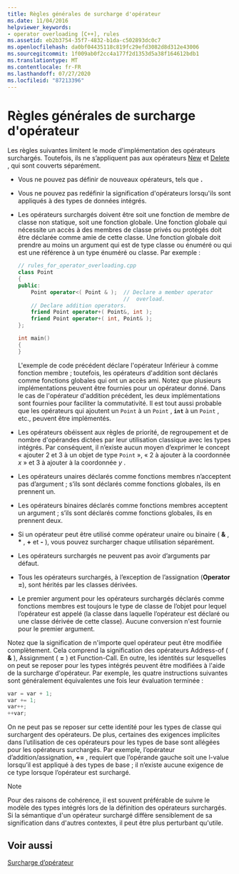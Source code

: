 ```yaml
---
title: Règles générales de surcharge d'opérateur
ms.date: 11/04/2016
helpviewer_keywords:
- operator overloading [C++], rules
ms.assetid: eb2b3754-35f7-4832-b1da-c502893dc0c7
ms.openlocfilehash: da0bf04435118c819fc29efd3082d8d312e43006
ms.sourcegitcommit: 1f009ab0f2cc4a177f2d1353d5a38f164612bdb1
ms.translationtype: MT
ms.contentlocale: fr-FR
ms.lasthandoff: 07/27/2020
ms.locfileid: "87213396"
---
```

# <a name="general-rules-for-operator-overloading"></a>Règles générales de surcharge d'opérateur

Les règles suivantes limitent le mode d'implémentation des opérateurs surchargés. Toutefois, ils ne s’appliquent pas aux opérateurs [New](../cpp/new-operator-cpp.md) et [Delete](../cpp/delete-operator-cpp.md) , qui sont couverts séparément.

- Vous ne pouvez pas définir de nouveaux opérateurs, tels que **.**

- Vous ne pouvez pas redéfinir la signification d'opérateurs lorsqu'ils sont appliqués à des types de données intégrés.

- Les opérateurs surchargés doivent être soit une fonction de membre de classe non statique, soit une fonction globale. Une fonction globale qui nécessite un accès à des membres de classe privés ou protégés doit être déclarée comme amie de cette classe. Une fonction globale doit prendre au moins un argument qui est de type classe ou énuméré ou qui est une référence à un type énuméré ou classe. Par exemple :

    ```cpp
    // rules_for_operator_overloading.cpp
    class Point
    {
    public:
        Point operator<( Point & );  // Declare a member operator
                                     //  overload.
        // Declare addition operators.
        friend Point operator+( Point&, int );
        friend Point operator+( int, Point& );
    };

    int main()
    {
    }
    ```

   L'exemple de code précédent déclare l'opérateur Inférieur à comme fonction membre ; toutefois, les opérateurs d'addition sont déclarés comme fonctions globales qui ont un accès ami. Notez que plusieurs implémentations peuvent être fournies pour un opérateur donné. Dans le cas de l'opérateur d'addition précédent, les deux implémentations sont fournies pour faciliter la commutativité. Il est tout aussi probable que les opérateurs qui ajoutent un `Point` à un `Point` , **`int`** à un `Point` , etc., peuvent être implémentés.

- Les opérateurs obéissent aux règles de priorité, de regroupement et de nombre d'opérandes dictées par leur utilisation classique avec les types intégrés. Par conséquent, il n’existe aucun moyen d’exprimer le concept « ajouter 2 et 3 à un objet de type `Point` », « 2 à ajouter à la coordonnée *x* » et 3 à ajouter à la coordonnée *y* .

- Les opérateurs unaires déclarés comme fonctions membres n’acceptent pas d’argument ; s’ils sont déclarés comme fonctions globales, ils en prennent un.

- Les opérateurs binaires déclarés comme fonctions membres acceptent un argument ; s’ils sont déclarés comme fonctions globales, ils en prennent deux.

- Si un opérateur peut être utilisé comme opérateur unaire ou binaire ( __&__ , __*__ , __+__ et __-__ ), vous pouvez surcharger chaque utilisation séparément.

- Les opérateurs surchargés ne peuvent pas avoir d’arguments par défaut.

- Tous les opérateurs surchargés, à l’exception de l’assignation (**Operator =**), sont hérités par les classes dérivées.

- Le premier argument pour les opérateurs surchargés déclarés comme fonctions membres est toujours le type de classe de l’objet pour lequel l’opérateur est appelé (la classe dans laquelle l’opérateur est déclaré ou une classe dérivée de cette classe). Aucune conversion n'est fournie pour le premier argument.

Notez que la signification de n'importe quel opérateur peut être modifiée complètement. Cela comprend la signification des opérateurs Address-of ( **&** ), Assignment ( **=** ) et Function-Call. En outre, les identités sur lesquelles on peut se reposer pour les types intégrés peuvent être modifiées à l'aide de la surcharge d'opérateur. Par exemple, les quatre instructions suivantes sont généralement équivalentes une fois leur évaluation terminée :

```cpp
var = var + 1;
var += 1;
var++;
++var;
```

On ne peut pas se reposer sur cette identité pour les types de classe qui surchargent des opérateurs. De plus, certaines des exigences implicites dans l’utilisation de ces opérateurs pour les types de base sont allégées pour les opérateurs surchargés. Par exemple, l’opérateur d’addition/assignation, **+=** , requiert que l’opérande gauche soit une l-value lorsqu’il est appliqué à des types de base ; il n’existe aucune exigence de ce type lorsque l’opérateur est surchargé.

> [!NOTE]
> Pour des raisons de cohérence, il est souvent préférable de suivre le modèle des types intégrés lors de la définition des opérateurs surchargés. Si la sémantique d'un opérateur surchargé diffère sensiblement de sa signification dans d'autres contextes, il peut être plus perturbant qu'utile.

## <a name="see-also"></a>Voir aussi

[Surcharge d’opérateur](../cpp/operator-overloading.md)
